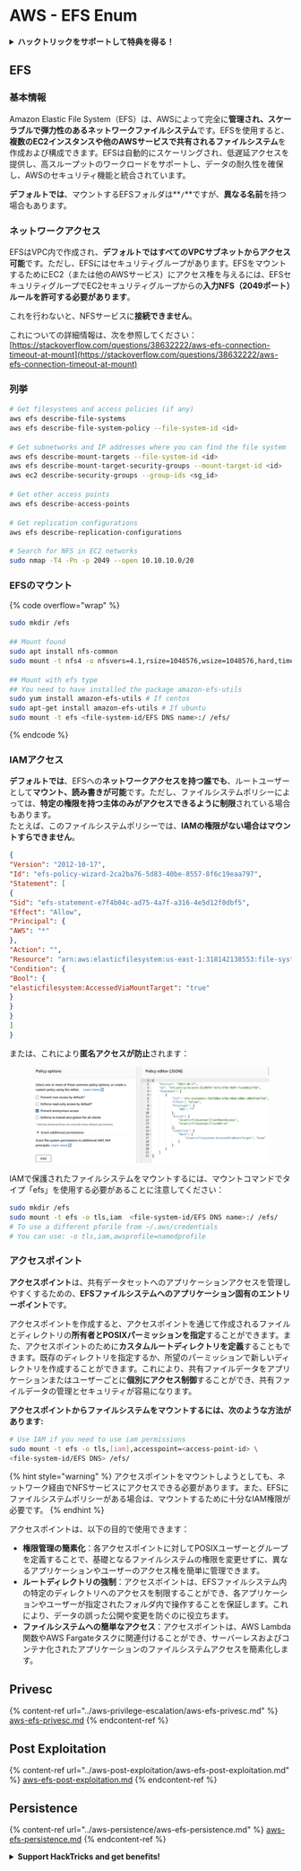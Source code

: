 # AWS - EFS Enum

<details>

<summary><strong>ハックトリックをサポートして特典を得る！</strong></summary>

* **HackTricksで会社を宣伝したい**場合や、**最新バージョンのPEASSを見たい**場合、またはHackTricksをPDFでダウンロードしたい場合は、[**SUBSCRIPTION PLANS**](https://github.com/sponsors/carlospolop)をご確認ください！
* [**公式PEASS＆HackTricksグッズ**](https://peass.creator-spring.com)を手に入れる
* [**The PEASS Family**](https://opensea.io/collection/the-peass-family)を見つけて、独占的な[**NFT**](https://opensea.io/collection/the-peass-family)のコレクションを発見する
* 💬 [**Discordグループ**](https://discord.gg/hRep4RUj7f)または[**telegramグループ**](https://t.me/peass)に参加するか、**Twitter**で私をフォローする 🐦 [**@carlospolopm**](https://twitter.com/carlospolopm)
* **ハッキングのトリックを共有する**ために、[**HackTricks**](https://github.com/carlospolop/hacktricks)と[**HackTricks Cloud**](https://github.com/carlospolop/hacktricks-cloud)のGitHubリポジトリにPRを提出してください。

</details>

## EFS

### 基本情報

Amazon Elastic File System（EFS）は、AWSによって完全に**管理され、スケーラブルで弾力性のあるネットワークファイルシステム**です。EFSを使用すると、**複数のEC2インスタンスや他のAWSサービスで共有されるファイルシステム**を作成および構成できます。EFSは自動的にスケーリングされ、低遅延アクセスを提供し、高スループットのワークロードをサポートし、データの耐久性を確保し、AWSのセキュリティ機能と統合されています。

**デフォルトでは**、マウントするEFSフォルダは**`/`**ですが、**異なる名前**を持つ場合もあります。

### ネットワークアクセス

EFSはVPC内で作成され、**デフォルトではすべてのVPCサブネットからアクセス可能**です。ただし、EFSにはセキュリティグループがあります。EFSをマウントするためにEC2（または他のAWSサービス）にアクセス権を与えるには、EFSセキュリティグループでEC2セキュリティグループからの**入力NFS（2049ポート）ルールを許可する必要があります**。

これを行わないと、NFSサービスに**接続できません**。

これについての詳細情報は、次を参照してください：[https://stackoverflow.com/questions/38632222/aws-efs-connection-timeout-at-mount](https://stackoverflow.com/questions/38632222/aws-efs-connection-timeout-at-mount)

### 列挙
```bash
# Get filesystems and access policies (if any)
aws efs describe-file-systems
aws efs describe-file-system-policy --file-system-id <id>

# Get subnetworks and IP addresses where you can find the file system
aws efs describe-mount-targets --file-system-id <id>
aws efs describe-mount-target-security-groups --mount-target-id <id>
aws ec2 describe-security-groups --group-ids <sg_id>

# Get other access points
aws efs describe-access-points

# Get replication configurations
aws efs describe-replication-configurations

# Search for NFS in EC2 networks
sudo nmap -T4 -Pn -p 2049 --open 10.10.10.0/20
```
### EFSのマウント

{% code overflow="wrap" %}
```bash
sudo mkdir /efs

## Mount found
sudo apt install nfs-common
sudo mount -t nfs4 -o nfsvers=4.1,rsize=1048576,wsize=1048576,hard,timeo=600,retrans=2,noresvport <IP>:/ /efs

## Mount with efs type
## You need to have installed the package amazon-efs-utils
sudo yum install amazon-efs-utils # If centos
sudo apt-get install amazon-efs-utils # If ubuntu
sudo mount -t efs <file-system-id/EFS DNS name>:/ /efs/
```
{% endcode %}

### IAMアクセス

**デフォルトでは**、EFSへの**ネットワークアクセスを持つ誰でも**、ルートユーザーとして**マウント、読み書きが可能**です。ただし、ファイルシステムポリシーによっては、**特定の権限を持つ主体のみがアクセスできるように制限**されている場合もあります。\
たとえば、このファイルシステムポリシーでは、**IAMの権限がない場合はマウントすらできません**。
```json
{
"Version": "2012-10-17",
"Id": "efs-policy-wizard-2ca2ba76-5d83-40be-8557-8f6c19eaa797",
"Statement": [
{
"Sid": "efs-statement-e7f4b04c-ad75-4a7f-a316-4e5d12f0dbf5",
"Effect": "Allow",
"Principal": {
"AWS": "*"
},
"Action": "",
"Resource": "arn:aws:elasticfilesystem:us-east-1:318142138553:file-system/fs-0ab66ad201b58a018",
"Condition": {
"Bool": {
"elasticfilesystem:AccessedViaMountTarget": "true"
}
}
}
]
}
```
または、これにより**匿名アクセスが防止**されます：

<figure><img src="../../../.gitbook/assets/image.png" alt=""><figcaption></figcaption></figure>

IAMで保護されたファイルシステムをマウントするには、マウントコマンドでタイプ「efs」を使用する必要があることに注意してください：
```bash
sudo mkdir /efs
sudo mount -t efs -o tls,iam  <file-system-id/EFS DNS name>:/ /efs/
# To use a different pforile from ~/.aws/credentials
# You can use: -o tls,iam,awsprofile=namedprofile
```
### アクセスポイント

**アクセスポイント**は、共有データセットへのアプリケーションアクセスを管理しやすくするための、**EFSファイルシステムへのアプリケーション固有のエントリーポイント**です。

アクセスポイントを作成すると、アクセスポイントを通じて作成されるファイルとディレクトリの**所有者とPOSIXパーミッションを指定**することができます。また、アクセスポイントのために**カスタムルートディレクトリを定義**することもできます。既存のディレクトリを指定するか、所望のパーミッションで新しいディレクトリを作成することができます。これにより、共有ファイルデータをアプリケーションまたはユーザーごとに**個別にアクセス制御**することができ、共有ファイルデータの管理とセキュリティが容易になります。

**アクセスポイントからファイルシステムをマウントするには、次のような方法があります:**
```bash
# Use IAM if you need to use iam permissions
sudo mount -t efs -o tls,[iam],accesspoint=<access-point-id> \
<file-system-id/EFS DNS> /efs/
```
{% hint style="warning" %}
アクセスポイントをマウントしようとしても、ネットワーク経由でNFSサービスにアクセスできる必要があります。また、EFSにファイルシステムポリシーがある場合は、マウントするために十分なIAM権限が必要です。
{% endhint %}

アクセスポイントは、以下の目的で使用できます：

* **権限管理の簡素化**：各アクセスポイントに対してPOSIXユーザーとグループを定義することで、基礎となるファイルシステムの権限を変更せずに、異なるアプリケーションやユーザーのアクセス権を簡単に管理できます。
* **ルートディレクトリの強制**：アクセスポイントは、EFSファイルシステム内の特定のディレクトリへのアクセスを制限することができ、各アプリケーションやユーザーが指定されたフォルダ内で操作することを保証します。これにより、データの誤った公開や変更を防ぐのに役立ちます。
* **ファイルシステムへの簡単なアクセス**：アクセスポイントは、AWS Lambda関数やAWS Fargateタスクに関連付けることができ、サーバーレスおよびコンテナ化されたアプリケーションのファイルシステムアクセスを簡素化します。

## Privesc

{% content-ref url="../aws-privilege-escalation/aws-efs-privesc.md" %}
[aws-efs-privesc.md](../aws-privilege-escalation/aws-efs-privesc.md)
{% endcontent-ref %}

## Post Exploitation

{% content-ref url="../aws-post-exploitation/aws-efs-post-exploitation.md" %}
[aws-efs-post-exploitation.md](../aws-post-exploitation/aws-efs-post-exploitation.md)
{% endcontent-ref %}

## Persistence

{% content-ref url="../aws-persistence/aws-efs-persistence.md" %}
[aws-efs-persistence.md](../aws-persistence/aws-efs-persistence.md)
{% endcontent-ref %}

<details>

<summary><strong>Support HackTricks and get benefits!</strong></summary>

* If you want to see your **company advertised in HackTricks** or if you want access to the **latest version of the PEASS or download HackTricks in PDF** Check the [**SUBSCRIPTION PLANS**](https://github.com/sponsors/carlospolop)!
* Get the [**official PEASS & HackTricks swag**](https://peass.creator-spring.com)
* Discover [**The PEASS Family**](https://opensea.io/collection/the-peass-family), our collection of exclusive [**NFTs**](https://opensea.io/collection/the-peass-family)
* **Join the** 💬 [**Discord group**](https://discord.gg/hRep4RUj7f) or the [**telegram group**](https://t.me/peass) or **follow** me on **Twitter** 🐦 [**@carlospolopm**](https://twitter.com/carlospolopm)**.**
* **Share your hacking tricks by submitting PRs to the** [**HackTricks**](https://github.com/carlospolop/hacktricks) and [**HackTricks Cloud**](https://github.com/carlospolop/hacktricks-cloud) github repos.

</details>
